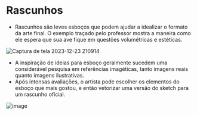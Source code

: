 # Rascunhos

* Rascunhos são leves esboços que podem ajudar a idealizar o formato da arte final. O exemplo traçado pelo professor mostra a maneira como ele espera que sua ave fique em questões volumétricas e estéticas.

![Captura de tela 2023-12-23 210914](https://github.com/AndreCoutinhom/animals_and_creatures_concept_design/assets/91290799/ab9effea-4b42-4f8b-892b-19387f436014)

* A inspiração de ideias para esboço geralmente sucedem uma considerável pesquisa em referências imagéticas, tanto imagens reais quanto imagens ilustrativas.
* Após intensas avaliações, o artista pode escolher os elementos do esboço que mais gostou, e então vetorizar uma versão do sketch para um rascunho oficial.

![image](https://github.com/AndreCoutinhom/animals_and_creatures_concept_design/assets/91290799/c1190615-52db-42e3-b391-3e254f55e2bc)

